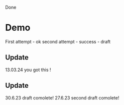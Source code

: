 
Done

# Demo

First attempt - ok
second attempt - success - draft

## Update

13.03.24 you got this !

## Update

30.6.23 draft comolete!
27.6.23 second draft comolete!
